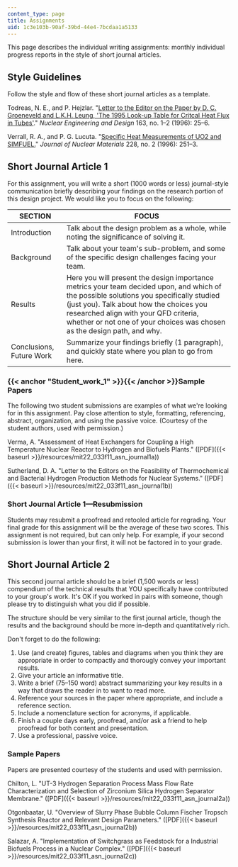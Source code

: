 ```yaml
---
content_type: page
title: Assignments
uid: 1c3e103b-90af-39bd-44e4-7bcdaa1a5133
---
```


This page describes the individual writing assignments: monthly individual progress reports in the style of short journal articles.

Style Guidelines
----------------

Follow the style and flow of these short journal articles as a template.

Todreas, N. E., and P. Hejzlar. "[Letter to the Editor on the Paper by D. C. Groeneveld and L.K.H. Leung, 'The 1995 Look-up Table for Critcal Heat Flux in Tubes'](http://dx.doi.org/10.1016/0029-5493(95)01155-2)." _Nuclear Engineering and Design_ 163, no. 1–2 (1996): 25–6.

Verrall, R. A., and P. G. Lucuta. "[Specific Heat Measurements of UO2 and SIMFUEL.](http://dx.doi.org/10.1016/S0022-3115(95)00238-3)" _Journal of Nuclear Materials_ 228, no. 2 (1996): 251–3.

Short Journal Article 1
-----------------------

For this assignment, you will write a short (1000 words or less) journal-style communication briefly describing your findings on the research portion of this design project. We would like you to focus on the following:

| SECTION | FOCUS |
| --- | --- |
| Introduction | Talk about the design problem as a whole, while noting the significance of solving it. |
| Background | Talk about your team's sub-problem, and some of the specific design challenges facing your team. |
| Results | Here you will present the design importance metrics your team decided upon, and which of the possible solutions you specifically studied (just you). Talk about how the choices you researched align with your QFD criteria, whether or not one of your choices was chosen as the design path, and why. |
| Conclusions, Future Work | Summarize your findings briefly (1 paragraph), and quickly state where you plan to go from here. 

### {{< anchor "Student_work_1" >}}{{< /anchor >}}Sample Papers

The following two student submissions are examples of what we're looking for in this assignment. Pay close attention to style, formatting, referencing, abstract, organization, and using the passive voice. (Courtesy of the student authors, used with permission.)

Verma, A. "Assessment of Heat Exchangers for Coupling a High Temperature Nuclear Reactor to Hydrogen and Biofuels Plants." ([PDF]({{< baseurl >}}/resources/mit22_033f11_asn_journal1a))

Sutherland, D. A. "Letter to the Editors on the Feasibility of Thermochemical and Bacterial Hydrogen Production Methods for Nuclear Systems." ([PDF]({{< baseurl >}}/resources/mit22_033f11_asn_journal1b))

### Short Journal Article 1—Resubmission

Students may resubmit a proofread and retooled article for regrading. Your final grade for this assignment will be the average of these two scores. This assignment is not required, but can only help. For example, if your second submission is lower than your first, it will not be factored in to your grade.

Short Journal Article 2
-----------------------

This second journal article should be a brief (1,500 words or less) compendium of the technical results that YOU specifically have contributed to your group's work. It's OK if you worked in pairs with someone, though please try to distinguish what you did if possible.

The structure should be very similar to the first journal article, though the results and the background should be more in-depth and quantitatively rich.

Don't forget to do the following:

1.  Use (and create) figures, tables and diagrams when you think they are appropriate in order to compactly and thorougly convey your important results.
2.  Give your article an informative title.
3.  Write a brief (75–150 word) abstract summarizing your key results in a way that draws the reader in to want to read more.
4.  Reference your sources in the paper where appropriate, and include a reference section.
5.  Include a nomenclature section for acronyms, if applicable.
6.  Finish a couple days early, proofread, and/or ask a friend to help proofread for both content and presentation.
7.  Use a professional, passive voice.

### Sample Papers

Papers are presented courtesy of the students and used with permission.

Chilton, L. "UT-3 Hydrogen Separation Process Mass Flow Rate Characterization and Selection of Zirconium Silica Hydrogen Separator Membrane." ([PDF]({{< baseurl >}}/resources/mit22_033f11_asn_journal2a))

Otgonbaatar, U. "Overview of Slurry Phase Bubble Column Fischer Tropsch Synthesis Reactor and Relevant Design Parameters." ([PDF]({{< baseurl >}}/resources/mit22_033f11_asn_journal2b))

Salazar, A. "Implementation of Switchgrass as Feedstock for a Industrial Biofuels Process in a Nuclear Complex." ([PDF]({{< baseurl >}}/resources/mit22_033f11_asn_journal2c))